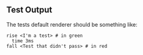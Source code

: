 ## Test Output

The tests default renderer should be something like:

```
rise <I'm a test> # in green
  time 3ms
fall <Test that didn't pass> # in red
```

